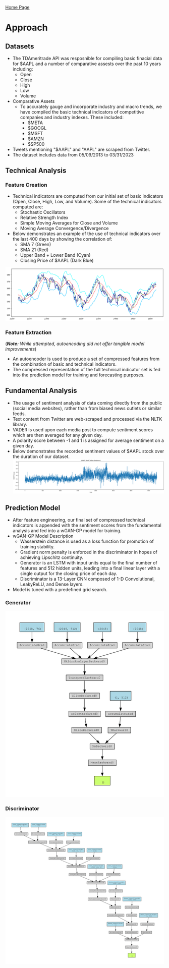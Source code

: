 [Home Page](../index.md)

# Approach
## Datasets
- The TDAmeritrade API was resposnible for compiling basic finacial data for $AAPL and a number of comparative assests over the past 10 years including:
    - Open
    - Close
    - High
    - Low
    - Volume
- Comparative Assets
    - To accurately gauge and incorporate industry and macro trends, we have compiled the basic technical indicators of competitive companies and industry indexes. These included:
        - $META
        - $GOOGL
        - $MSFT
        - $AMZN
        - $SP500
- Tweets mentioning "$AAPL" and "AAPL" are scraped from Twitter.
- The dataset includes data from 05/09/2013 to 03/31/2023

## Technical Analysis
### Feature Creation
- Technical indicators are computed from our initial set of basic indicators (Open, Close, High, Low, and Volume). Some of the technical indicators computed are:
    - Stochastic Oscillators
    - Relative Strength Index
    - Simple Moving Averages for Close and Volume
    - Moving Average Convergence/Divergence
- Below demonstrates an example of the use of technical indicators over the last 400 days by showing the correlation of: 
    - SMA 7 (Green)
    - SMA 21 (Red)
    - Upper Band + Lower Band (Cyan)
    - Closing Price of $AAPL (Dark Blue)

![Correlation of Technical Indicators](TechnicalIndicatorCorrelation.png)
### Feature Extraction
(***Note:*** *While attempted, autoencoding did not offer tangible model improvements*)
- An autoencoder is used to produce a set of compressed features from the combination of basic and technical indicators.
- The compressed representation of the full technical indicator set is fed into the prediction model for training and forecasting purposes.

## Fundamental Analysis
- The usage of sentiment analysis of data coming directly from the public (social media websites), rather than from biased news outlets or similar feeds.
- Text content from Twitter are web-scraped and processed via the NLTK library.
- VADER is used upon each media post to compute sentiment scores which are then averaged for any given day.
- A polarity score between -1 and 1 is assigned for average sentiment on a given day.
- Below demonstrates the recorded sentiment values of $AAPL stock over the duration of our dataset.
![Sentiment Analysis Results](SentimentAnalysisResults.png)

## Prediction Model
- After feature engineering, our final set of compressed technical indicators is appended with the sentiment scores from the fundamental analysis and fed into a wGAN-GP model for training.
- wGAN-GP Model Description
    - Wasserstein distance is used as a loss function for promotion of training stability.
    - Gradient norm penalty is enforced in the discriminator in hopes of achieving Lipschitz continuity.
    - Generator is an LSTM with input units equal to the final number of features and 512 hidden units, leading into a final linear layer with a single output for the closing price of each day.
    - Discriminator is a 13-Layer CNN composed of 1-D Convolutional, LeakyReLU, and Dense layers.
- Model is tuned with a predefined grid search.

### Generator
![Generator](../3-day/visuals_withSentiment/3day_generatorArch-1.png)
### Discriminator
![Discriminator](../3-day/visuals_withSentiment/3day_discriminatorArch-1.png)
